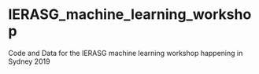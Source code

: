# IERASG_machine_learning_workshop
Code and Data for the IERASG machine learning workshop happening in Sydney 2019
